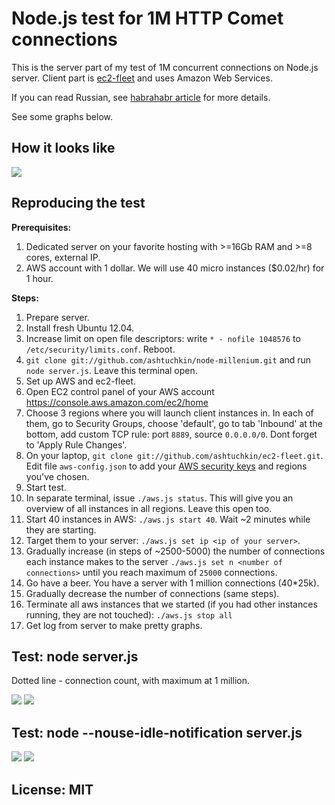 # Node.js test for 1M HTTP Comet connections

This is the server part of my test of 1M concurrent connections on Node.js server.
Client part is [ec2-fleet](https://github.com/ashtuchkin/ec2-fleet) and uses Amazon Web Services.

If you can read Russian, see [habrahabr article](http://habrahabr.ru/post/123154/) for more details.

See some graphs below.

## How it looks like

<img src="http://habrastorage.org/storage2/9b1/772/d42/9b1772d4272f590fc657153a60a01f2a.png"/>

## Reproducing the test

**Prerequisites:**
 1. Dedicated server on your favorite hosting with >=16Gb RAM and >=8 cores, external IP.
 2. AWS account with 1 dollar. We will use 40 micro instances ($0.02/hr) for 1 hour.

**Steps:**
 1. Prepare server.
   1. Install fresh Ubuntu 12.04.
   1. Increase limit on open file descriptors: write ```* - nofile 1048576``` to ```/etc/security/limits.conf```. Reboot.
   1. ```git clone git://github.com/ashtuchkin/node-millenium.git``` and run ```node server.js```. Leave this terminal open.
 1. Set up AWS and ec2-fleet.
   1. Open EC2 control panel of your AWS account https://console.aws.amazon.com/ec2/home
   1. Choose 3 regions where you will launch client instances in. In each of them, go to Security Groups, 
      choose 'default', go to tab 'Inbound' at the bottom, add custom TCP rule: port ```8889```, source ```0.0.0.0/0```. 
      Dont forget to 'Apply Rule Changes'.
   1. On your laptop, ```git clone git://github.com/ashtuchkin/ec2-fleet.git```. Edit file ```aws-config.json``` to add your [AWS security keys](https://portal.aws.amazon.com/gp/aws/securityCredentials) and regions you've chosen.
 1. Start test.
   1. In separate terminal, issue ```./aws.js status```. This will give you an overview of all instances in all regions. Leave this open too.
   1. Start 40 instances in AWS: ```./aws.js start 40```. Wait ~2 minutes while they are starting.
   1. Target them to your server: ```./aws.js set ip <ip of your server>```.
   1. Gradually increase (in steps of ~2500-5000) the number of connections each instance makes to the server ```./aws.js set n <number of connections>``` until you reach maximum of ```25000``` connections.
   1. Go have a beer. You have a server with 1 million connections (40*25k).
   1. Gradually decrease the number of connections (same steps).
   1. Terminate all aws instances that we started (if you had other instances running, they are not touched): ```./aws.js stop all```
   1. Get log from server to make pretty graphs.

## Test: node server.js

Dotted line - connection count, with maximum at 1 million.

<img src="http://s3-eu-west-1.amazonaws.com/habr1/log1mem-eng.png"/>
<img src="http://s3-eu-west-1.amazonaws.com/habr1/log1cpu-eng1.png"/>

## Test: node --nouse-idle-notification server.js
<img src="http://s3-eu-west-1.amazonaws.com/habr1/log4mem-eng.png"/>
<img src="http://s3-eu-west-1.amazonaws.com/habr1/log4cpu-eng.png"/>



## License: MIT